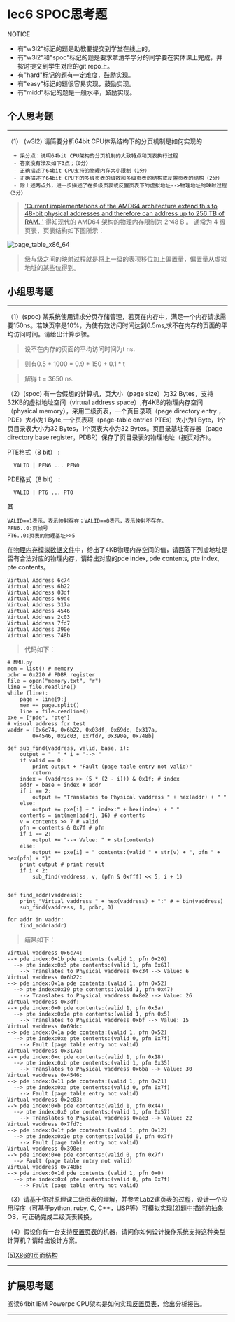 # lec6 SPOC思考题


NOTICE
- 有"w3l2"标记的题是助教要提交到学堂在线上的。
- 有"w3l2"和"spoc"标记的题是要求拿清华学分的同学要在实体课上完成，并按时提交到学生对应的git repo上。
- 有"hard"标记的题有一定难度，鼓励实现。
- 有"easy"标记的题很容易实现，鼓励实现。
- 有"midd"标记的题是一般水平，鼓励实现。


## 个人思考题
---

（1） (w3l2) 请简要分析64bit CPU体系结构下的分页机制是如何实现的
```
  + 采分点：说明64bit CPU架构的分页机制的大致特点和页表执行过程
  - 答案没有涉及如下3点；（0分）
  - 正确描述了64bit CPU支持的物理内存大小限制（1分）
  - 正确描述了64bit CPU下的多级页表的级数和多级页表的结构或反置页表的结构（2分）
  - 除上述两点外，进一步描述了在多级页表或反置页表下的虚拟地址-->物理地址的映射过程（3分）
 ```

>  ['Current implementations of the AMD64 architecture extend this to 48-bit physical addresses and therefore can address up to 256 TB of RAM. '](http://en.wikipedia.org/wiki/X86-64#cite_note-amd10h-14)
>  得知现代的 AMD64 架构的物理内存限制为 2^48 B 。
>  通常为 4 级页表，页表结构如下图所示：

![page_table_x86_64](https://www.cs.uaf.edu/2012/fall/cs301/lecture/11_05_page_translation.png)

>  级与级之间的映射过程就是将上一级的表项移位加上偏置量，偏置量从虚拟地址的某些位得到。

## 小组思考题
---

（1）(spoc) 某系统使用请求分页存储管理，若页在内存中，满足一个内存请求需要150ns。若缺页率是10%，为使有效访问时间达到0.5ms,求不在内存的页面的平均访问时间。请给出计算步骤。 

> 设不在内存的页面的平均访问时间为t ns.

> 则有0.5 * 1000 = 0.9 * 150 + 0.1 * t

> 解得 t = 3650 ns.

（2）(spoc) 有一台假想的计算机，页大小（page size）为32 Bytes，支持32KB的虚拟地址空间（virtual address space）,有4KB的物理内存空间（physical memory），采用二级页表，一个页目录项（page directory entry ，PDE）大小为1 Byte,一个页表项（page-table entries
PTEs）大小为1 Byte，1个页目录表大小为32 Bytes，1个页表大小为32 Bytes。页目录基址寄存器（page directory base register，PDBR）保存了页目录表的物理地址（按页对齐）。

PTE格式（8 bit） :
```
  VALID | PFN6 ... PFN0
```
PDE格式（8 bit） :
```
  VALID | PT6 ... PT0
```
其
```
VALID==1表示，表示映射存在；VALID==0表示，表示映射不存在。
PFN6..0:页帧号
PT6..0:页表的物理基址>>5
```
在[物理内存模拟数据文件](./03-2-spoc-testdata.md)中，给出了4KB物理内存空间的值，请回答下列虚地址是否有合法对应的物理内存，请给出对应的pde index, pde contents, pte index, pte contents。
```
Virtual Address 6c74
Virtual Address 6b22
Virtual Address 03df
Virtual Address 69dc
Virtual Address 317a
Virtual Address 4546
Virtual Address 2c03
Virtual Address 7fd7
Virtual Address 390e
Virtual Address 748b
```

> 代码如下：

```
# MMU.py
mem = list() # memory
pdbr = 0x220 # PDBR register
file = open("memory.txt", "r")
line = file.readline()
while (line):
    page = line[9:]
    mem += page.split()
    line = file.readline()
pxe = ["pde", "pte"]
# visual address for test
vaddr = [0x6c74, 0x6b22, 0x03df, 0x69dc, 0x317a,
        0x4546, 0x2c03, 0x7fd7, 0x390e, 0x748b]

def sub_find(vaddress, valid, base, i):
    output = "  " * i + "--> "
    if valid == 0:
        print output + "Fault (page table entry not valid)"
        return
    index = (vaddress >> (5 * (2 - i))) & 0x1f; # index
    addr = base + index # addr
    if i == 2:
        output += "Translates to Physical vaddress " + hex(addr) + " "
    else:
        output += pxe[i] + " index:" + hex(index) + " "
    contents = int(mem[addr], 16) # contents
    v = contents >> 7 # valid
    pfn = contents & 0x7f # pfn
    if i == 2:
        output += "--> Value: " + str(contents)
    else:
        output += pxe[i] + " contents:(valid " + str(v) + ", pfn " + hex(pfn) + ")"
    print output # print result
    if i < 2:
        sub_find(vaddress, v, (pfn & 0xfff) << 5, i + 1)
    

def find_addr(vaddress):
    print "Virtual vaddress " + hex(vaddress) + ":" # + bin(vaddress)
    sub_find(vaddress, 1, pdbr, 0)

for addr in vaddr:
    find_addr(addr)
```

> 结果如下：

```
Virtual vaddress 0x6c74:
--> pde index:0x1b pde contents:(valid 1, pfn 0x20)
  --> pte index:0x3 pte contents:(valid 1, pfn 0x61)
    --> Translates to Physical vaddress 0xc34 --> Value: 6
Virtual vaddress 0x6b22:
--> pde index:0x1a pde contents:(valid 1, pfn 0x52)
  --> pte index:0x19 pte contents:(valid 1, pfn 0x47)
    --> Translates to Physical vaddress 0x8e2 --> Value: 26
Virtual vaddress 0x3df:
--> pde index:0x0 pde contents:(valid 1, pfn 0x5a)
  --> pte index:0x1e pte contents:(valid 1, pfn 0x5)
    --> Translates to Physical vaddress 0xbf --> Value: 15
Virtual vaddress 0x69dc:
--> pde index:0x1a pde contents:(valid 1, pfn 0x52)
  --> pte index:0xe pte contents:(valid 0, pfn 0x7f)
    --> Fault (page table entry not valid)
Virtual vaddress 0x317a:
--> pde index:0xc pde contents:(valid 1, pfn 0x18)
  --> pte index:0xb pte contents:(valid 1, pfn 0x35)
    --> Translates to Physical vaddress 0x6ba --> Value: 30
Virtual vaddress 0x4546:
--> pde index:0x11 pde contents:(valid 1, pfn 0x21)
  --> pte index:0xa pte contents:(valid 0, pfn 0x7f)
    --> Fault (page table entry not valid)
Virtual vaddress 0x2c03:
--> pde index:0xb pde contents:(valid 1, pfn 0x44)
  --> pte index:0x0 pte contents:(valid 1, pfn 0x57)
    --> Translates to Physical vaddress 0xae3 --> Value: 22
Virtual vaddress 0x7fd7:
--> pde index:0x1f pde contents:(valid 1, pfn 0x12)
  --> pte index:0x1e pte contents:(valid 0, pfn 0x7f)
    --> Fault (page table entry not valid)
Virtual vaddress 0x390e:
--> pde index:0xe pde contents:(valid 0, pfn 0x7f)
  --> Fault (page table entry not valid)
Virtual vaddress 0x748b:
--> pde index:0x1d pde contents:(valid 1, pfn 0x0)
  --> pte index:0x4 pte contents:(valid 0, pfn 0x7f)
    --> Fault (page table entry not valid)
```


（3）请基于你对原理课二级页表的理解，并参考Lab2建页表的过程，设计一个应用程序（可基于python, ruby, C, C++，LISP等）可模拟实现(2)题中描述的抽象OS，可正确完成二级页表转换。


（4）假设你有一台支持[反置页表](http://en.wikipedia.org/wiki/Page_table#Inverted_page_table)的机器，请问你如何设计操作系统支持这种类型计算机？请给出设计方案。

 (5)[X86的页面结构](http://os.cs.tsinghua.edu.cn/oscourse/OS2015/lecture06#head-1f58ea81c046bd27b196ea2c366d0a2063b304ab)

--- 

## 扩展思考题

阅读64bit IBM Powerpc CPU架构是如何实现[反置页表](http://en.wikipedia.org/wiki/Page_table#Inverted_page_table)，给出分析报告。

--- 
